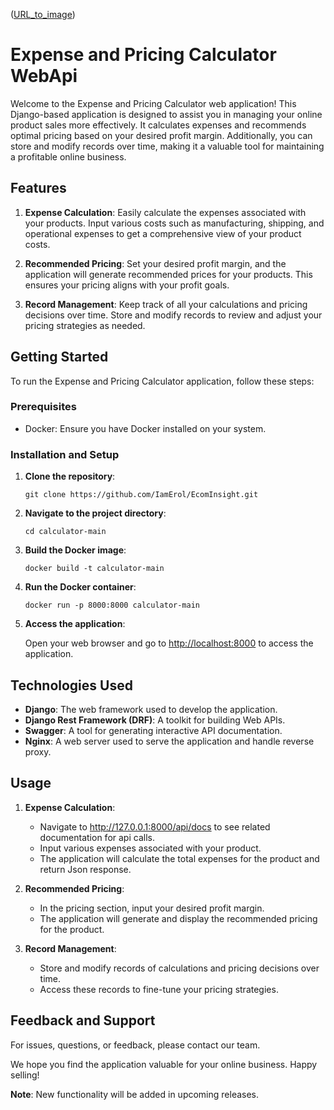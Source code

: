([URL_to_image](https://1drv.ms/i/s!AlTBRgvLUJqxhN039vrbGTC6lYUpeQ?e=n7VEDS))

# Expense and Pricing Calculator WebApi

Welcome to the Expense and Pricing Calculator web application! This Django-based application is designed to assist you in managing your online product sales more effectively. It calculates expenses and recommends optimal pricing based on your desired profit margin. Additionally, you can store and modify records over time, making it a valuable tool for maintaining a profitable online business.

## Features

1. **Expense Calculation**: Easily calculate the expenses associated with your products. Input various costs such as manufacturing, shipping, and operational expenses to get a comprehensive view of your product costs.

2. **Recommended Pricing**: Set your desired profit margin, and the application will generate recommended prices for your products. This ensures your pricing aligns with your profit goals.

3. **Record Management**: Keep track of all your calculations and pricing decisions over time. Store and modify records to review and adjust your pricing strategies as needed.

## Getting Started

To run the Expense and Pricing Calculator application, follow these steps:

### Prerequisites

- Docker: Ensure you have Docker installed on your system.

### Installation and Setup

1. **Clone the repository**:

   ```
   git clone https://github.com/IamErol/EcomInsight.git
   ```

2. **Navigate to the project directory**:

   ```
   cd calculator-main
   ```

3. **Build the Docker image**:

   ```
   docker build -t calculator-main
   ```

4. **Run the Docker container**:

   ```
   docker run -p 8000:8000 calculator-main
   ```

5. **Access the application**:

   Open your web browser and go to [http://localhost:8000](http://localhost:8000) to access the application.

## Technologies Used

- **Django**: The web framework used to develop the application.
- **Django Rest Framework (DRF)**: A toolkit for building Web APIs.
- **Swagger**: A tool for generating interactive API documentation.
- **Nginx**: A web server used to serve the application and handle reverse proxy.

## Usage

1. **Expense Calculation**:
   - Navigate to http://127.0.0.1:8000/api/docs to see related documentation for api calls.
   - Input various expenses associated with your product.
   - The application will calculate the total expenses for the product and return Json response.

2. **Recommended Pricing**:
   - In the pricing section, input your desired profit margin.
   - The application will generate and display the recommended pricing for the product.

3. **Record Management**:
   - Store and modify records of calculations and pricing decisions over time.
   - Access these records to fine-tune your pricing strategies.

## Feedback and Support

For issues, questions, or feedback, please contact our team.

We hope you find the application valuable for your online business. Happy selling!

**Note**: New functionality will be added in upcoming releases.
